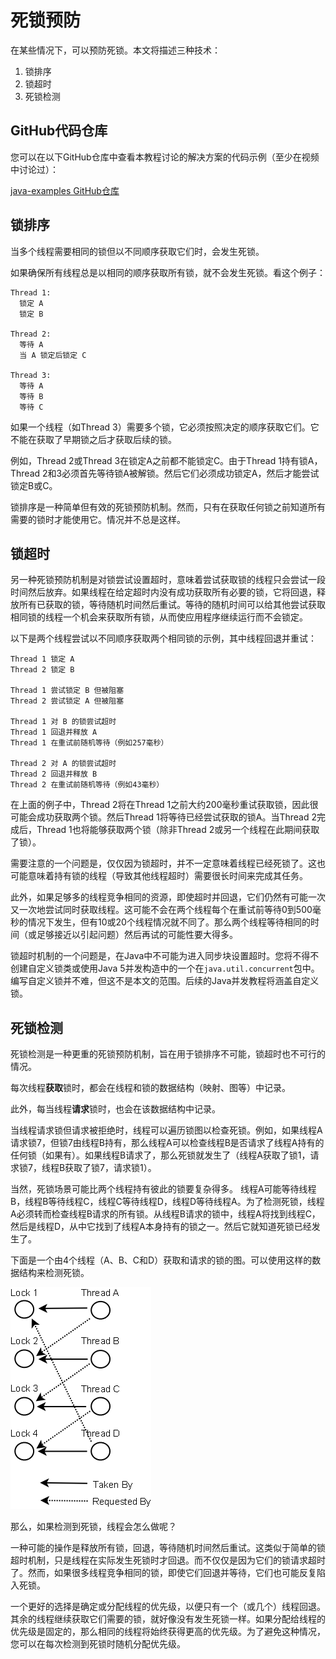 # 死锁预防

在某些情况下，可以预防死锁。本文将描述三种技术：

1. 锁排序
2. 锁超时
3. 死锁检测

## GitHub代码仓库

您可以在以下GitHub仓库中查看本教程讨论的解决方案的代码示例（至少在视频中讨论过）：

[java-examples GitHub仓库](https://github.com/jjenkov/java-examples)

## 锁排序

当多个线程需要相同的锁但以不同顺序获取它们时，会发生死锁。

如果确保所有线程总是以相同的顺序获取所有锁，就不会发生死锁。看这个例子：

```plaintext
Thread 1:
  锁定 A
  锁定 B

Thread 2:
  等待 A
  当 A 锁定后锁定 C

Thread 3:
  等待 A
  等待 B
  等待 C
```

如果一个线程（如Thread 3）需要多个锁，它必须按照决定的顺序获取它们。它不能在获取了早期锁之后才获取后续的锁。

例如，Thread 2或Thread 3在锁定A之前都不能锁定C。由于Thread 1持有锁A，Thread 2和3必须首先等待锁A被解锁。然后它们必须成功锁定A，然后才能尝试锁定B或C。

锁排序是一种简单但有效的死锁预防机制。然而，只有在获取任何锁之前知道所有需要的锁时才能使用它。情况并不总是这样。

## 锁超时

另一种死锁预防机制是对锁尝试设置超时，意味着尝试获取锁的线程只会尝试一段时间然后放弃。如果线程在给定超时内没有成功获取所有必要的锁，它将回退，释放所有已获取的锁，等待随机时间然后重试。等待的随机时间可以给其他尝试获取相同锁的线程一个机会来获取所有锁，从而使应用程序继续运行而不会锁定。

以下是两个线程尝试以不同顺序获取两个相同锁的示例，其中线程回退并重试：

```plaintext
Thread 1 锁定 A
Thread 2 锁定 B

Thread 1 尝试锁定 B 但被阻塞
Thread 2 尝试锁定 A 但被阻塞

Thread 1 对 B 的锁尝试超时
Thread 1 回退并释放 A
Thread 1 在重试前随机等待（例如257毫秒）

Thread 2 对 A 的锁尝试超时
Thread 2 回退并释放 B
Thread 2 在重试前随机等待（例如43毫秒）
```

在上面的例子中，Thread 2将在Thread 1之前大约200毫秒重试获取锁，因此很可能会成功获取两个锁。然后Thread 1将等待已经尝试获取的锁A。当Thread 2完成后，Thread 1也将能够获取两个锁（除非Thread 2或另一个线程在此期间获取了锁）。

需要注意的一个问题是，仅仅因为锁超时，并不一定意味着线程已经死锁了。这也可能意味着持有锁的线程（导致其他线程超时）需要很长时间来完成其任务。

此外，如果足够多的线程竞争相同的资源，即使超时并回退，它们仍然有可能一次又一次地尝试同时获取线程。这可能不会在两个线程每个在重试前等待0到500毫秒的情况下发生，但有10或20个线程情况就不同了。那么两个线程等待相同的时间（或足够接近以引起问题）然后再试的可能性要大得多。

锁超时机制的一个问题是，在Java中不可能为进入同步块设置超时。您将不得不创建自定义锁类或使用Java 5并发构造中的一个在`java.util.concurrent`包中。编写自定义锁并不难，但这不是本文的范围。后续的Java并发教程将涵盖自定义锁。

## 死锁检测

死锁检测是一种更重的死锁预防机制，旨在用于锁排序不可能，锁超时也不可行的情况。

每次线程**获取**锁时，都会在线程和锁的数据结构（映射、图等）中记录。

此外，每当线程**请求**锁时，也会在该数据结构中记录。

当线程请求锁但请求被拒绝时，线程可以遍历锁图以检查死锁。例如，如果线程A请求锁7，但锁7由线程B持有，那么线程A可以检查线程B是否请求了线程A持有的任何锁（如果有）。如果线程B请求了，那么死锁就发生了（线程A获取了锁1，请求锁7，线程B获取了锁7，请求锁1）。

当然，死锁场景可能比两个线程持有彼此的锁要复杂得多。
线程A可能等待线程B，线程B等待线程C，线程C等待线程D，线程D等待线程A。为了检测死锁，线程A必须转而检查线程B请求的所有锁。从线程B请求的锁中，线程A将找到线程C，然后是线程D，从中它找到了线程A本身持有的锁之一。然后它就知道死锁已经发生了。

下面是一个由4个线程（A、B、C和D）获取和请求的锁的图。可以使用这样的数据结构来检测死锁。

![死锁检测图](./image/deadlock-detection-graph.png)

那么，如果检测到死锁，线程会怎么做呢？

一种可能的操作是释放所有锁，回退，等待随机时间然后重试。这类似于简单的锁超时机制，只是线程在实际发生死锁时才回退。而不仅仅是因为它们的锁请求超时了。然而，如果很多线程竞争相同的锁，即使它们回退并等待，它们也可能反复陷入死锁。

一个更好的选择是确定或分配线程的优先级，以便只有一个（或几个）线程回退。其余的线程继续获取它们需要的锁，就好像没有发生死锁一样。如果分配给线程的优先级是固定的，那么相同的线程将始终获得更高的优先级。为了避免这种情况，您可以在每次检测到死锁时随机分配优先级。

